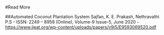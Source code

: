 #Read More

##Automated Coconut Plantation System
Sajfan, K. E. Prakash, Nethravathi P.S - ISSN: 2249 – 8958 (Online), Volume-9 Issue-5, June 2020
    - https://www.ijeat.org/wp-content/uploads/papers/v9i5/E9593069520.pdf
